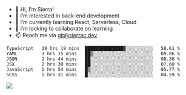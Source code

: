 - 👋 Hi, I’m Sierra!
- 👀 I’m interested in back-end development
- 🌱 I’m currently learning React, Serverless, Cloud
- 💞️ I’m looking to collaborate on learning
- 📫 Reach me via git@sierrac.dev

<!--START_SECTION:waka-->

```text
TypeScript   19 hrs 19 mins  ██████████████▓░░░░░░░░░░   58.61 %
YAML         3 hrs 15 mins   ██▒░░░░░░░░░░░░░░░░░░░░░░   09.86 %
JSON         2 hrs 44 mins   ██░░░░░░░░░░░░░░░░░░░░░░░   08.30 %
JSX          2 hrs 30 mins   ██░░░░░░░░░░░░░░░░░░░░░░░   07.60 %
JavaScript   1 hrs 54 mins   █▒░░░░░░░░░░░░░░░░░░░░░░░   05.77 %
SCSS         1 hrs 31 mins   █░░░░░░░░░░░░░░░░░░░░░░░░   04.59 %
```

<!--END_SECTION:waka-->


![](https://hit.yhype.me/github/profile?user_id=7351311)
